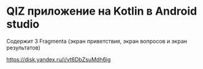   # QIZ приложение на Kotlin в Android studio

Содержит 3 Fragmenta (экран приветствия, экран вопросов и экран результатов)

https://disk.yandex.ru/i/vt6DbZsuMdh6ig

